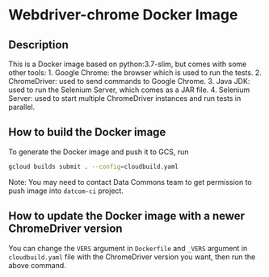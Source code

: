 # Webdriver-chrome Docker Image

## Description

This is a Docker image based on python:3.7-slim, but comes with some other tools:
    1. Google Chrome: the browser which is used to run the tests.
    2. ChromeDriver: used to send commands to Google Chrome.
    3. Java JDK: used to run the Selenium Server, which comes as a JAR file.
    4. Selenium Server: used to start multiple ChromeDriver instances and run tests in parallel.

## How to build the Docker image

To generate the Docker image and push it to GCS, run

```bash
gcloud builds submit . --config=cloudbuild.yaml
```

Note: You may need to contact Data Commons team to get permission to push image into `datcom-ci` project.

## How to update the Docker image with a newer ChromeDriver version

You can change the `VERS` argument in `Dockerfile` and `_VERS` argument in `cloudbuild.yaml` file with the ChromeDriver version you want, then run the above command.
